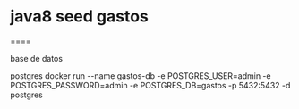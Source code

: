 # java8 seed gastos
====


base de datos

postgres
docker run --name gastos-db -e POSTGRES_USER=admin -e POSTGRES_PASSWORD=admin -e POSTGRES_DB=gastos -p 5432:5432 -d postgres


